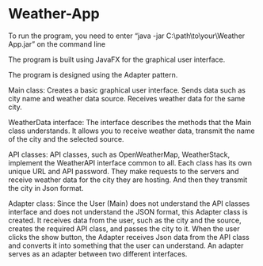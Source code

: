 # Weather-App

To run the program, you need to enter “java -jar C:\path\to\your\Weather App.jar” on the command line

The program is built using JavaFX for the graphical user interface.

The program is designed using the Adapter pattern.

Main class:
Creates a basic graphical user interface.
Sends data such as city name and weather data source.
Receives weather data for the same city.

WeatherData interface:
The interface describes the methods that the Main class understands.
It allows you to receive weather data, transmit the name of the city and the selected source.

API classes:
API classes, such as OpenWeatherMap, WeatherStack, implement the WeatherAPI interface common to all. Each class has its own unique URL and API password. They make requests to the servers and receive weather data for the city they are hosting. And then they transmit the city in Json format.

Adapter class:
Since the User (Main) does not understand the API classes interface and does not understand the JSON format, this Adapter class is created.
It receives data from the user, such as the city and the source, creates the required API class, and passes the city to it. When the user clicks the show button, the Adapter receives Json data from the API class and converts it into something that the user can understand. An adapter serves as an adapter between two different interfaces.
